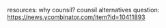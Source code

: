 
resources:
why counsil? counsil alternatives question: https://news.ycombinator.com/item?id=10411893

